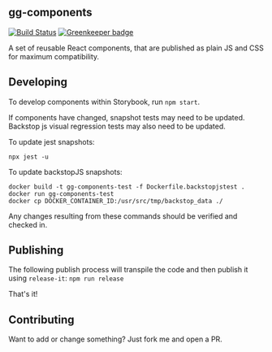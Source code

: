 ## gg-components

[![Build Status](https://travis-ci.org/georgegillams/gg-components.svg?branch=master)](https://travis-ci.org/georgegillams/gg-components)
[![Greenkeeper badge](https://badges.greenkeeper.io/georgegillams/gg-components.svg)](https://greenkeeper.io/)

A set of reusable React components, that are published as plain JS and CSS for maximum compatibility.

## Developing
To develop components within Storybook, run `npm start`.

If components have changed, snapshot tests may need to be updated. Backstop js visual regression tests may also need to be updated.

To update jest snapshots:
```
npx jest -u
```

To update backstopJS snapshots:
```
docker build -t gg-components-test -f Dockerfile.backstopjstest .
docker run gg-components-test
docker cp DOCKER_CONTAINER_ID:/usr/src/tmp/backstop_data ./
```

Any changes resulting from these commands should be verified and checked in.

## Publishing
The following publish process will transpile the code and then publish it using `release-it`:
`npm run release`

That's it!

## Contributing
Want to add or change something? Just fork me and open a PR.
